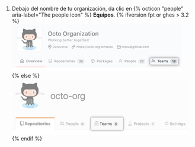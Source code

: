 1. Debajo del nombre de tu organización, da clic en
{% octicon "people" aria-label="The people icon" %} **Equipos**.
  {% ifversion fpt or ghes > 3.2 %}
  ![Pestaña de equipos en la página de la organización](/assets/images/help/organizations/organization-teams-tab-with-overview.png)
  {% else %}
  ![Pestaña de equipos en la página de la organización](/assets/images/help/organizations/organization-teams-tab.png)
  {% endif %}
